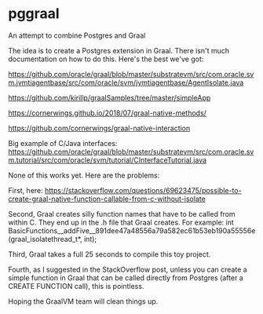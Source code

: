 # pggraal
An attempt to combine Postgres and Graal

The idea is to create a Postgres extension in Graal. There isn't much documentation on how to do this. Here's the best
we've got:

https://github.com/oracle/graal/blob/master/substratevm/src/com.oracle.svm.jvmtiagentbase/src/com/oracle/svm/jvmtiagentbase/AgentIsolate.java

https://github.com/kirillp/graalSamples/tree/master/simpleApp

https://cornerwings.github.io/2018/07/graal-native-methods/

https://github.com/cornerwings/graal-native-interaction

Big example of C/Java interfaces:
https://github.com/oracle/graal/blob/master/substratevm/src/com.oracle.svm.tutorial/src/com/oracle/svm/tutorial/CInterfaceTutorial.java

None of this works yet. Here are the problems:

First, here: https://stackoverflow.com/questions/69623475/possible-to-create-graal-native-function-callable-from-c-without-isolate

Second, Graal creates silly function names that have to be called from within C. They end up in the .h file
that Graal creates. For example: int BasicFunctions__addFive__891dee47a48556a79a582ec61b53eb190a55556e(graal_isolatethread_t*, int);

Third, Graal takes a full 25 seconds to compile this toy project.

Fourth, as I suggested in the StackOverflow post, unless you can create a simple function in Graal that can
be called directly from Postgres (after a CREATE FUNCTION call), this is pointless.

Hoping the GraalVM team will clean things up.


